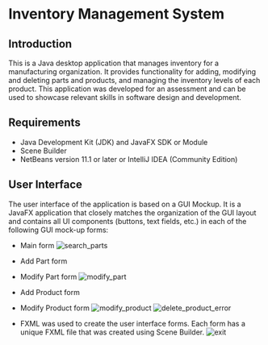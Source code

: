 # Inventory Management System
## Introduction
This is a Java desktop application that manages inventory for a manufacturing organization. It provides functionality for adding, modifying and deleting parts and products, and managing the inventory levels of each product. This application was developed for an assessment and can be used to showcase relevant skills in software design and development.

## Requirements
- Java Development Kit (JDK) and JavaFX SDK or Module
- Scene Builder
- NetBeans version 11.1 or later or IntelliJ IDEA (Community Edition)
## User Interface
The user interface of the application is based on a GUI Mockup. It is a JavaFX application that closely matches the organization of the GUI layout and contains all UI components (buttons, text fields, etc.) in each of the following GUI mock-up forms:

- Main form
![search_parts](https://user-images.githubusercontent.com/93474097/232260009-6740e549-cad9-4e52-831e-2b9bdd5e9202.gif)

- Add Part form
- Modify Part form
![modify_part](https://user-images.githubusercontent.com/93474097/232260147-bebb884a-4baa-41e8-8fbb-7f8661aa76da.gif)

- Add Product form
- Modify Product form
![modify_product](https://user-images.githubusercontent.com/93474097/232260040-aee3582a-1926-43e0-9b40-9ebeb300694d.gif)
![delete_product_error](https://user-images.githubusercontent.com/93474097/232260065-bbe54acb-daf3-4f37-8407-72c4c63fdd96.gif)

- FXML was used to create the user interface forms. Each form has a unique FXML file that was created using Scene Builder.
![exit](https://user-images.githubusercontent.com/93474097/232260202-d7299345-e9ab-42e9-8e66-cebfbfc24230.gif)
